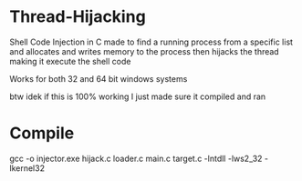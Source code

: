 # Thread-Hijacking
Shell Code Injection in C made to find a running process from a specific list and allocates and writes memory to the process then hijacks the thread making it execute the shell code

Works for both 32 and 64 bit windows systems

btw idek if this is 100% working I just made sure it compiled and ran

# Compile

gcc -o injector.exe hijack.c loader.c main.c target.c -lntdll -lws2_32 -lkernel32
